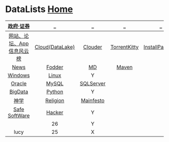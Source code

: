 # DataLists             [Home](../index.md)

| [政府·证券](Other.md) | _ | _ | _ | _ |
|:---:|:---:|:---:|:---:|:---:|
| [网站、论坛、App信息风云榜](DataRank.md) | [Cloud(DataLake)](DataLake.md) | [Clouder](Clouder.md) | [TorrentKitty](TorrentKitty.md) | [InstallPackage](InstallPackage/index.md) |
| [News](News/index.md) | [Fodder](Fodder/index.md) | [MD](MD/index.md) | [Maven](Maven/index.md) |  |
| [Windows](Windows/index.md) | [Linux](Linux/index.md) | Y |  |  |
| [Oracle](Oracle/index.md) | [MySQL](MySQL/index.md) | [SQLServer](SQLServer/index.md) |  |  |
| [BigData](BigData/index.md) | [Python](Python/index.md) | Y |  |  |
| [神学](神学/index.md) | [Religion](Religion/index.md) | [Mainfesto](Mainfesto/index.md) |  |  |
| [Safe SoftWare](Safe/index.md) | [Hacker](Hacker/index.md) | Y |  |  |
| []() | 26 | Y |  |  |
| lucy | 25 | X |  |  |













